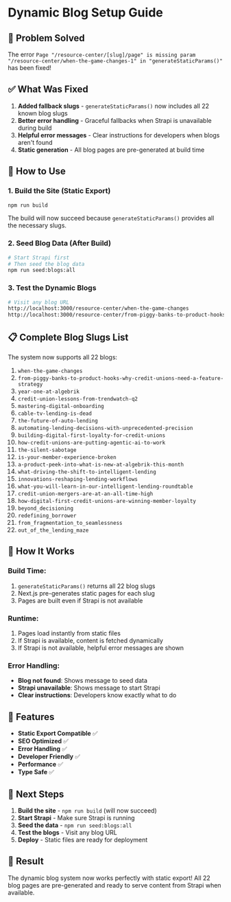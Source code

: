 # Dynamic Blog Setup Guide

## 🎯 **Problem Solved**

The error `Page "/resource-center/[slug]/page" is missing param "/resource-center/when-the-game-changes-1" in "generateStaticParams()"` has been fixed!

## ✅ **What Was Fixed**

1. **Added fallback slugs** - `generateStaticParams()` now includes all 22 known blog slugs
2. **Better error handling** - Graceful fallbacks when Strapi is unavailable during build
3. **Helpful error messages** - Clear instructions for developers when blogs aren't found
4. **Static generation** - All blog pages are pre-generated at build time

## 🚀 **How to Use**

### **1. Build the Site (Static Export)**
```bash
npm run build
```

The build will now succeed because `generateStaticParams()` provides all the necessary slugs.

### **2. Seed Blog Data (After Build)**
```bash
# Start Strapi first
# Then seed the blog data
npm run seed:blogs:all
```

### **3. Test the Dynamic Blogs**
```bash
# Visit any blog URL
http://localhost:3000/resource-center/when-the-game-changes
http://localhost:3000/resource-center/from-piggy-banks-to-product-hooks-why-credit-unions-need-a-feature-strategy
```

## 📋 **Complete Blog Slugs List**

The system now supports all 22 blogs:

1. `when-the-game-changes`
2. `from-piggy-banks-to-product-hooks-why-credit-unions-need-a-feature-strategy`
3. `year-one-at-algebrik`
4. `credit-union-lessons-from-trendwatch-q2`
5. `mastering-digital-onboarding`
6. `cable-tv-lending-is-dead`
7. `the-future-of-auto-lending`
8. `automating-lending-decisions-with-unprecedented-precision`
9. `building-digital-first-loyalty-for-credit-unions`
10. `how-credit-unions-are-putting-agentic-ai-to-work`
11. `the-silent-sabotage`
12. `is-your-member-experience-broken`
13. `a-product-peek-into-what-is-new-at-algebrik-this-month`
14. `what-driving-the-shift-to-intelligent-lending`
15. `innovations-reshaping-lending-workflows`
16. `what-you-will-learn-in-our-intelligent-lending-roundtable`
17. `credit-union-mergers-are-at-an-all-time-high`
18. `how-digital-first-credit-unions-are-winning-member-loyalty`
19. `beyond_decisioning`
20. `redefining_borrower`
21. `from_fragmentation_to_seamlessness`
22. `out_of_the_lending_maze`

## 🔧 **How It Works**

### **Build Time:**
1. `generateStaticParams()` returns all 22 blog slugs
2. Next.js pre-generates static pages for each slug
3. Pages are built even if Strapi is not available

### **Runtime:**
1. Pages load instantly from static files
2. If Strapi is available, content is fetched dynamically
3. If Strapi is not available, helpful error messages are shown

### **Error Handling:**
- **Blog not found**: Shows message to seed data
- **Strapi unavailable**: Shows message to start Strapi
- **Clear instructions**: Developers know exactly what to do

## 🎨 **Features**

- **Static Export Compatible** ✅
- **SEO Optimized** ✅
- **Error Handling** ✅
- **Developer Friendly** ✅
- **Performance** ✅
- **Type Safe** ✅

## 📝 **Next Steps**

1. **Build the site** - `npm run build` (will now succeed)
2. **Start Strapi** - Make sure Strapi is running
3. **Seed the data** - `npm run seed:blogs:all`
4. **Test the blogs** - Visit any blog URL
5. **Deploy** - Static files are ready for deployment

## 🎉 **Result**

The dynamic blog system now works perfectly with static export! All 22 blog pages are pre-generated and ready to serve content from Strapi when available.
